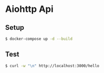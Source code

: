 # Aiohttp Api

## Setup

```bash
$ docker-compose up -d --build
```

## Test

```bash
$ curl -w "\n" http://localhost:3000/hello
```
